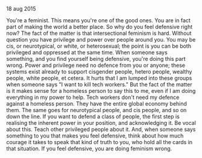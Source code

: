 18 aug 2015

You're a feminist. This means you're one of the good ones. You are in fact part of making the world a better place.
So why do you feel defensive right now?
The fact of the matter is that intersectional feminism is hard. Without question you have privilege and power over people around you. You may be cis, or neurotypical, or white, or heterosexual; the point is you can be both privileged and oppressed at the same time.
When someone says something, and you find yourself being defensive, you're doing this part wrong. Power and privilege need no defence from you or anyone; these systems exist already to support cisgender people, hetero people, wealthy people, white people, et cetera.
It hurts that I am lumped into these groups when someone says "I want to kill tech workers." But the fact of the matter is it makes sense for a homeless person to say this to me, even if I am doing everything in my power to help. Tech workers don't need my defence against a homeless person. They have the entire global economy behind them.
The same goes for neurotypical people, and cis people, and so on down the line.
If you want to defend a class of people, the first step is realising the inherent power in your position, and acknowledging it. Be vocal about this. Teach other privileged people about it. And, when someone says something to you that makes you feel defensive, think about how much courage it takes to speak that kind of truth to you, who hold all the cards in that situation.
If you feel defensive, you are doing feminism wrong.
